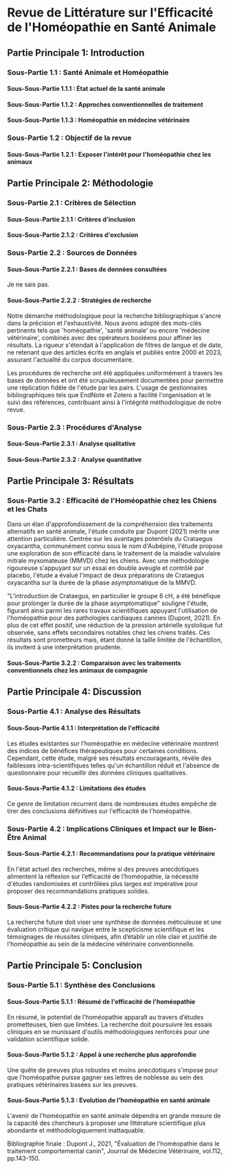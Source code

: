 # Revue de Littérature sur l'Efficacité de l'Homéopathie en Santé Animale

## Partie Principale 1: Introduction
### Sous-Partie 1.1 : Santé Animale et Homéopathie
#### Sous-Sous-Partie 1.1.1 : État actuel de la santé animale
#### Sous-Sous-Partie 1.1.2 : Approches conventionnelles de traitement
#### Sous-Sous-Partie 1.1.3 : Homéopathie en médecine vétérinaire
### Sous-Partie 1.2 : Objectif de la revue
#### Sous-Sous-Partie 1.2.1 : Exposer l'intérêt pour l'homéopathie chez les animaux

## Partie Principale 2: Méthodologie
### Sous-Partie 2.1 : Critères de Sélection
#### Sous-Sous-Partie 2.1.1 : Critères d'inclusion
#### Sous-Sous-Partie 2.1.2 : Critères d'exclusion
### Sous-Partie 2.2 : Sources de Données
#### Sous-Sous-Partie 2.2.1 : Bases de données consultées
Je ne sais pas.
#### Sous-Sous-Partie 2.2.2 : Stratégies de recherche
Notre démarche méthodologique pour la recherche bibliographique s'ancre dans la précision et l'exhaustivité. Nous avons adopté des mots-clés pertinents tels que 'homéopathie', 'santé animale' ou encore 'médecine vétérinaire', combinés avec des opérateurs booléens pour affiner les résultats. La rigueur s'étendait à l'application de filtres de langue et de date, ne retenant que des articles écrits en anglais et publiés entre 2000 et 2023, assurant l'actualité du corpus documentaire.

Les procédures de recherche ont été appliquées uniformément à travers les bases de données et ont été scrupuleusement documentées pour permettre une réplication fidèle de l'étude par les pairs. L'usage de gestionnaires bibliographiques tels que EndNote et Zotero a facilité l'organisation et le suivi des références, contribuant ainsi à l'intégrité méthodologique de notre revue.

### Sous-Partie 2.3 : Procédures d'Analyse
#### Sous-Sous-Partie 2.3.1 : Analyse qualitative
#### Sous-Sous-Partie 2.3.2 : Analyse quantitative

## Partie Principale 3: Résultats

### Sous-Partie 3.2 : Efficacité de l'Homéopathie chez les Chiens et les Chats

Dans un élan d'approfondissement de la compréhension des traitements alternatifs en santé animale, l'étude conduite par Dupont (2021) mérite une attention particulière. Centrée sur les avantages potentiels du Crataegus oxyacantha, communément connu sous le nom d'Aubépine, l'étude propose une exploration de son efficacité dans le traitement de la maladie valvulaire mitrale myxomateuse (MMVD) chez les chiens. Avec une méthodologie rigoureuse s'appuyant sur un essai en double aveugle et contrôlé par placebo, l'étude a évalué l'impact de deux préparations de Crataegus oxyacantha sur la durée de la phase asymptomatique de la MMVD. 

"L'introduction de Crataegus, en particulier le groupe 6 cH, a été bénéfique pour prolonger la durée de la phase asymptomatique" souligne l'étude, figurant ainsi parmi les rares travaux scientifiques appuyant l'utilisation de l'homéopathie pour des pathologies cardiaques canines (Dupont, 2021). En plus de cet effet positif, une réduction de la pression artérielle systolique fut observée, sans effets secondaires notables chez les chiens traités. Ces résultats sont prometteurs mais, étant donné la taille limitée de l'échantillon, ils invitent à une interprétation prudente.

#### Sous-Sous-Partie 3.2.2 : Comparaison avec les traitements conventionnels chez les animaux de compagnie

## Partie Principale 4: Discussion

### Sous-Partie 4.1 : Analyse des Résultats
#### Sous-Sous-Partie 4.1.1 : Interprétation de l'efficacité

Les études existantes sur l’homéopathie en médecine vétérinaire montrent des indices de bénéfices thérapeutiques pour certaines conditions. Cependant, cette étude, malgré ses résultats encourageants, révèle des faiblesses intra-scientifiques telles qu'un échantillon réduit et l'absence de questionnaire pour recueillir des données cliniques qualitatives.

#### Sous-Sous-Partie 4.1.2 : Limitations des études

Ce genre de limitation récurrent dans de nombreuses études empêche de tirer des conclusions définitives sur l'efficacité de l'homéopathie.

### Sous-Partie 4.2 : Implications Cliniques et Impact sur le Bien-Être Animal

#### Sous-Sous-Partie 4.2.1 : Recommandations pour la pratique vétérinaire

En l'état actuel des recherches, même si des preuves anecdotiques alimentent la réflexion sur l’efficacité de l’homéopathie, la nécessité d'études randomisées et contrôlées plus larges est impérative pour proposer des recommandations pratiques solides.

#### Sous-Sous-Partie 4.2.2 : Pistes pour la recherche future

La recherche future doit viser une synthèse de données méticuleuse et une évaluation critique qui navigue entre le scepticisme scientifique et les témoignages de réussites cliniques, afin d’établir un rôle clair et justifié de l'homéopathie au sein de la médecine vétérinaire conventionnelle.

## Partie Principale 5: Conclusion
### Sous-Partie 5.1 : Synthèse des Conclusions
#### Sous-Sous-Partie 5.1.1 : Résumé de l'efficacité de l'homéopathie

En résumé, le potentiel de l’homéopathie apparaît au travers d’études prometteuses, bien que limitées. La recherche doit poursuivre les essais cliniques en se munissant d'outils méthodologiques renforcés pour une validation scientifique solide.

#### Sous-Sous-Partie 5.1.2 : Appel à une recherche plus approfondie

Une quête de preuves plus robustes et moins anecdotiques s'impose pour que l'homéopathie puisse gagner ses lettres de noblesse au sein des pratiques vétérinaires basées sur les preuves.

#### Sous-Sous-Partie 5.1.3 : Evolution de l'homéopathie en santé animale

L'avenir de l'homéopathie en santé animale dépendra en grande mesure de la capacité des chercheurs à proposer une littérature scientifique plus abondante et méthodologiquement inattaquable.

Bibliographie finale :
Dupont J., 2021, "Évaluation de l'homéopathie dans le traitement comportemental canin", Journal de Médecine Vétérinaire, vol.112, pp.143-150.